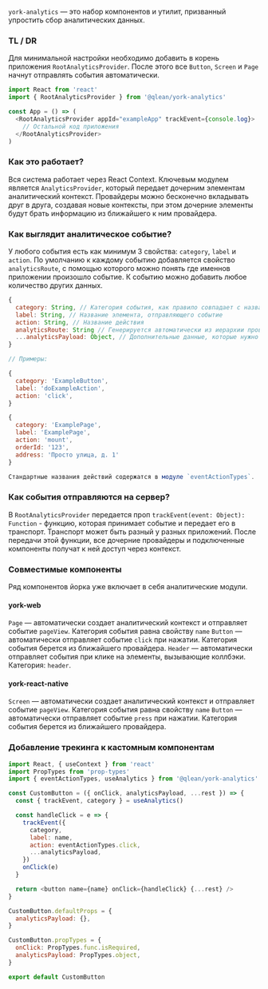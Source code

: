 `york-analytics` — это набор компонентов и утилит, призванный упростить сбор аналитических данных.

### TL / DR

Для минимальной настройки необходимо добавить в корень приложения `RootAnalyticsProvider`. После этого все `Button`, `Screen` и `Page` начнут отправлять события автоматически.

```js static
import React from 'react'
import { RootAnalyticsProvider } from '@qlean/york-analytics'

const App = () => (
  <RootAnalyticsProvider appId="exampleApp" trackEvent={console.log}>
    // Остальной код приложения
  </RootAnalyticsProvider>
)
```

### Как это работает?

Вся система работает через React Context. Ключевым модулем является `AnalyticsProvider`, который передает дочерним элементам аналитический контекст. Провайдеры можно бесконечно вкладывать друг в друга, создавая новые контексты, при этом дочерние элементы будут брать информацию из ближайшего к ним провайдера.

### Как выглядит аналитическое событие?

У любого события есть как минимум 3 свойства: `category`, `label` и `action`. По умолчанию к каждому событию добавляется свойство `analyticsRoute`, с помощью которого можно понять где именнов приложении произошло событие. К событию можно добавить любое количество других данных.

```js static
{
  category: String, // Категория события, как правило совпадает с названием экрана или страницы
  label: String, // Название элемента, отправляющего событие
  action: String, // Название действия
  analyticsRoute: String // Генерируется автоматически из иерархии провайдеров
  ...analyticsPayload: Object, // Дополнительные данные, которые нужно приложить к событию
}

// Примеры:

{
  category: 'ExampleButton',
  label: 'doExampleAction',
  action: 'click',
}

{
  category: 'ExamplePage',
  label: 'ExamplePage',
  action: 'mount',
  orderId: '123',
  address: 'Просто улица, д. 1'
}

Стандартные названия действий содержатся в модуле `eventActionTypes`.
```

### Как события отправляются на сервер?

В `RootAnalyticsProvider` передается проп `trackEvent(event: Object): Function` - функцию, которая принимает событие и передает его в транспорт. Транспорт может быть разный у разных приложений. После передачи этой функции, все дочерние провайдеры и подключенные компоненты получат к ней доступ через контекст.

### Совместимые компоненты

Ряд компонентов йорка уже включает в себя аналитические модули.

#### york-web

`Page` — автоматически создает аналитический контекст и отправляет событие `pageView`. Категория события равна свойству `name`
`Button` — автоматически отправляет событие `click` при нажатии. Категория события берется из ближайшего провайдера.
`Header` — автоматически отправляет события при клике на элементы, вызывающие коллбэки. Категория: `header`.

#### york-react-native

`Screen` — автоматически создает аналитический контекст и отправляет событие `pageView`. Категория события равна свойству `name`
`Button` — автоматически отправляет событие `press` при нажатии. Категория события берется из ближайшего провайдера.

### Добавление трекинга к кастомным компонентам

```js static
import React, { useContext } from 'react'
import PropTypes from 'prop-types'
import { eventActionTypes, useAnalytics } from '@qlean/york-analytics'

const CustomButton = ({ onClick, analyticsPayload, ...rest }) => {
  const { trackEvent, category } = useAnalytics()

  const handleClick = e => {
    trackEvent({
      category,
      label: name,
      action: eventActionTypes.click,
      ...analyticsPayload,
    })
    onClick(e)
  }

  return <button name={name} onClick={handleClick} {...rest} />
}

CustomButton.defaultProps = {
  analyticsPayload: {},
}

CustomButton.propTypes = {
  onClick: PropTypes.func.isRequired,
  analyticsPayload: PropTypes.object,
}

export default CustomButton
```
